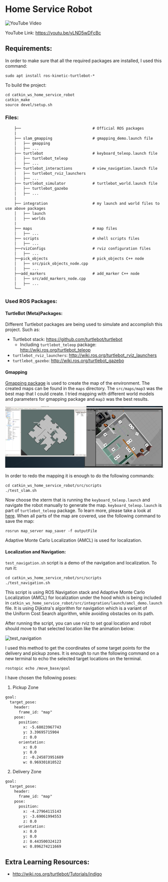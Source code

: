 # Home Service Robot


![[YouTube Video](https://youtu.be/yLND5wDFcBc)](final_results.gif)

YouTube Link: https://youtu.be/yLND5wDFcBc

## Requirements:
In order to make sure that all the required packages are installed, I used this command:
```
sudo apt install ros-kinetic-turtlebot-*
```

To build the project:
```
cd catkin_ws_home_service_robot
catkin_make
source devel/setup.sh
```

### Files:

```
    ├──                                # Official ROS packages
    |
    ├── slam_gmapping                  # gmapping_demo.launch file                   
    │   ├── gmapping
    │   ├── ...
    ├── turtlebot                      # keyboard_teleop.launch file
    │   ├── turtlebot_teleop
    │   ├── ...
    ├── turtlebot_interactions         # view_navigation.launch file      
    │   ├── turtlebot_rviz_launchers
    │   ├── ...
    ├── turtlebot_simulator            # turtlebot_world.launch file 
    │   ├── turtlebot_gazebo
    │   ├── ...
    |
    ├── integration                    # my launch and world files to use above packages
    │   ├── launch
    │   ├── worlds
    |
    ├── maps                           # map files
    │   ├── ...
    ├── scripts                        # shell scripts files
    │   ├── ...
    ├──rvizConfigs                     # rviz configuration files
    │   ├── ...
    ├──pick_objects                    # pick_objects C++ node
    │   ├── src/pick_objects_node.cpp
    │   ├── ...
    ├──add_markers                     # add_marker C++ node
    │   ├── src/add_markers_node.cpp
    │   ├── ...
    └──
```

### Used ROS Packages:

#### TurtleBot (Meta)Packages:
Different Turtlebot packages are being used to simulate and accomplish this project. Such as:
* Turtlebot stack: https://github.com/turtlebot/turtlebot
    * Including `turtlebot_teleop` package: http://wiki.ros.org/turtlebot_teleop
* `turtlebot_rviz_launchers`: http://wiki.ros.org/turtlebot_rviz_launchers
* `turtlebot_gazebo`: http://wiki.ros.org/turtlebot_gazebo

#### Gmapping
[Gmapping package](http://wiki.ros.org/gmapping) is used to create the map of the environment. The created maps can be found in the `maps` directory. The `src/maps/map3` was the best map that I could create. I tried mapping with different world models and parameters for gmapping package and `map3` was the best results.

![map3](src/maps/map3.png)

In order to redo the mapping it is enough to do the following commands:
```
cd catkin_ws_home_service_robot/src/scripts
./test_slam.sh
```
Now choose the xterm that is running the `keyboard_teleop.launch` 
and navigate the robot manually to generate the map. 
`keyboard_teleop.launch` is part of `turtlebot_teleop` package. 
To learn more, please take a look at 
[here](http://wiki.ros.org/turtlebot_teleop).
When all parts of the map are covered, use the following command to save the map:
```
rosrun map_server map_saver -f outputFile
```

Adaptive Monte Carlo Localization (AMCL) is used for localization.

#### Localization and Navigation:
`test_navigation.sh` script is a demo of the navigation and localization. To run it:
```
cd catkin_ws_home_service_robot/src/scripts
./test_navigation.sh
```
This script is using ROS Navigation stack and Adaptive Monte Carlo 
Localization (AMCL) for localization under the hood which is being 
included in `catkin_ws_home_service_robot/src/integration/launch/amcl_demo.launch` file.
It is using Dijkstra's algorithm for navigation which is a variant of \
the Uniform Cost Search algorithm, while avoiding obstacles on its path.

After running the script, you can use rviz to set goal location and robot should 
move to that selected location like the animation below:

![test_navigation](test_navigation.gif)

I used this method to get the coordinates of some target points for the delivery and pickup zones. 
It is enough to run the following command on a new terminal to echo the selected target locations 
on the terminal.

```
rostopic echo /move_base/goal 
```

I have chosen the following poses:
1. Pickup Zone
```
goal: 
  target_pose: 
    header: 
      frame_id: "map"
    pose: 
      position: 
        x: -5.68023967743
        y: 3.39695715904
        z: 0.0
      orientation: 
        x: 0.0
        y: 0.0
        z: -0.245873951689
        w: 0.969301810522
```
2. Delivery Zone
```
goal: 
  target_pose: 
    header: 
      frame_id: "map"
    pose: 
      position: 
        x: -4.27964115143
        y: -3.69061994553
        z: 0.0
      orientation: 
        x: 0.0
        y: 0.0
        z: 0.443500324123
        w: 0.896274211669
```

## Extra Learning Resources:
* http://wiki.ros.org/turtlebot/Tutorials/indigo